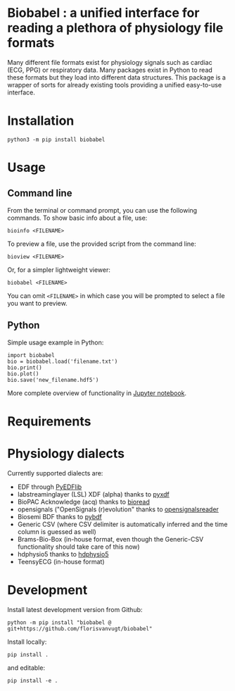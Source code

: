 

# Biobabel : a unified interface for reading a plethora of physiology file formats

Many different file formats exist for physiology signals such as cardiac (ECG, PPG) or respiratory data. Many packages exist in Python to read these formats but they load into different data structures. This package is a wrapper of sorts for already existing tools providing a unified easy-to-use interface.



# Installation

```
python3 -m pip install biobabel
```

# Usage


## Command line

From the terminal or command prompt, you can use the following commands.
To show basic info about a file, use:

```
bioinfo <FILENAME>
```

To preview a file, use the provided script from the command line:

```
bioview <FILENAME>
```

Or, for a simpler lightweight viewer:

```
biobabel <FILENAME>
```

You can omit `<FILENAME>` in which case you will be prompted to select a file you want to preview.


## Python
Simple usage example in Python:

```
import biobabel
bio = biobabel.load('filename.txt')
bio.print()
bio.plot()
bio.save('new_filename.hdf5')
```

More complete overview of functionality in [Jupyter notebook](https://github.com/florisvanvugt/biobabel/blob/main/tests/Usage.ipynb).


# Requirements


# Physiology dialects

Currently supported dialects are:
* EDF through [PyEDFlib](https://pyedflib.readthedocs.io/en/latest/)
* labstreaminglayer (LSL) XDF (alpha) thanks to [pyxdf](https://pypi.org/project/pyxdf/)
* BioPAC Acknowledge (acq) thanks to [bioread](https://pypi.org/project/bioread/)
* opensignals ("OpenSignals (r)evolution" thanks to [opensignalsreader](https://github.com/PGomes92/opensignalsreader)
* Biosemi BDF thanks to [pybdf](https://pypi.org/project/pybdf/)
* Generic CSV (where CSV delimiter is automatically inferred and the time column is guessed as well)
* Brams-Bio-Box (in-house format, even though the Generic-CSV functionality should take care of this now)
* hdphysio5 thanks to [hdphysio5](https://github.com/florisvanvugt/hdphysio5)
* TeensyECG (in-house format)



# Development

Install latest development version from Github:

```
python -m pip install "biobabel @ git+https://github.com/florisvanvugt/biobabel"
```


Install locally:

```
pip install .
```

and editable:

```
pip install -e .
```



